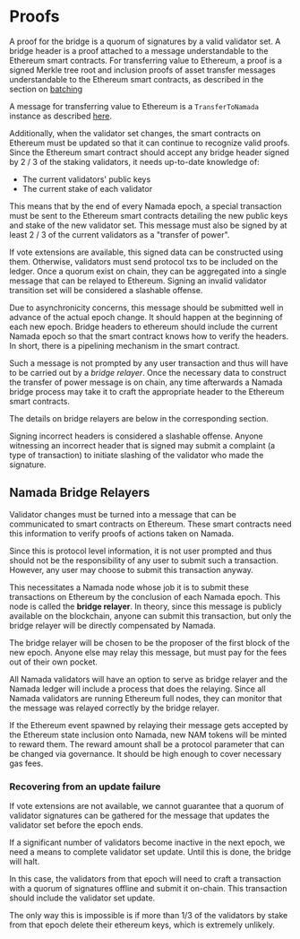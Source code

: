 # Proofs

A proof for the bridge is a quorum of signatures by a valid validator set. A 
bridge header is a proof attached to a message understandable to the 
Ethereum smart contracts. For transferring value to Ethereum, a proof is a 
signed Merkle tree root and inclusion proofs of asset transfer messages 
understandable to the Ethereum smart contracts, as described in the section on 
[batching](transfers_to_ethereum.md/#batching)

A message for transferring value to Ethereum is a `TransferToNamada` 
instance as described 
[here](./transfers_to_ethereum.md/#bridge-pool-validity-predicate).

Additionally, when the validator set changes, the smart contracts on
Ethereum must be updated so that it can continue to recognize valid proofs.
Since the Ethereum smart contract should accept any bridge
header signed by 2 / 3 of the staking validators, it needs up-to-date
knowledge of:
- The current validators' public keys
- The current stake of each validator

This means that by the end of every Namada epoch, a special transaction must be
sent to the Ethereum smart contracts detailing the new public keys and stake
of the new validator set. This message must also be signed by at least 2 / 3
of the current validators as a "transfer of power".

If vote extensions are available, this signed data can be constructed
using them. Otherwise, validators must send protocol txs to be included on
the ledger. Once a quorum exist on chain, they can be aggregated into a
single message that can be relayed to Ethereum. Signing an
invalid  validator transition set will be considered a slashable offense.

Due to asynchronicity concerns, this message should be submitted well in
advance of the actual epoch change. It should happen at the beginning of each
new epoch. Bridge headers to ethereum should include the current Namada epoch
so that the smart contract knows how to verify the headers. In short, there
is a pipelining mechanism in the smart contract.

Such a message is not prompted by any user transaction and thus will have
to be carried out by a _bridge relayer_. Once the necessary data to 
construct the transfer of power  message is on chain, any time afterwards a 
Namada bridge process may take it to craft the appropriate header to the 
Ethereum smart contracts.

The details on bridge relayers are below in the corresponding section.

Signing incorrect headers is considered a slashable offense. Anyone witnessing
an incorrect header that is signed may submit a complaint (a type of transaction)
to initiate slashing of the validator who made the signature.

## Namada Bridge Relayers

Validator changes must be turned into a message that can be communicated to
smart contracts on Ethereum. These smart contracts need this information
to verify proofs of actions taken on Namada.

Since this is protocol level information, it is not user prompted and thus
should not be the responsibility of any user to submit such a transaction.
However, any user may choose to submit this transaction anyway.

This necessitates a Namada node whose job it is to submit these transactions on
Ethereum by the conclusion of each Namada epoch. This node is called the
__bridge relayer__. In theory, since this message is publicly available
on the blockchain, anyone can submit this transaction, but only the
bridge relayer will be directly compensated by Namada.

The bridge relayer will be chosen to be the proposer of the first block of the 
new epoch. Anyone else may relay this message, but must pay for the fees out of
their own pocket.

All Namada validators will have an option to serve as bridge relayer and
the Namada ledger will include a process that does the relaying. Since all
Namada validators are running Ethereum full nodes, they can monitor
that the message was relayed correctly by the bridge relayer.

If the Ethereum event spawned by relaying their message gets accepted by the
Ethereum state inclusion onto Namada, new NAM tokens will be minted to
reward them. The reward amount shall be a protocol parameter that can be
changed via governance. It should be high enough to cover necessary gas fees.

### Recovering from an update failure

If vote extensions are not available, we cannot guarantee that a quorum of 
validator signatures can be gathered for the message that updates the 
validator set before the epoch ends.

If a significant number of validators become inactive in the next epoch, we 
need a means to complete validator set update. Until this is done, the 
bridge will halt. 

In this case, the validators from that epoch will need to craft a 
transaction with a quorum of signatures offline and submit it on-chain. This 
transaction should include the validator set update. 

The only way this is impossible is if more than 1/3 of the validators by 
stake from that epoch delete their ethereum keys, which is extremely unlikely.